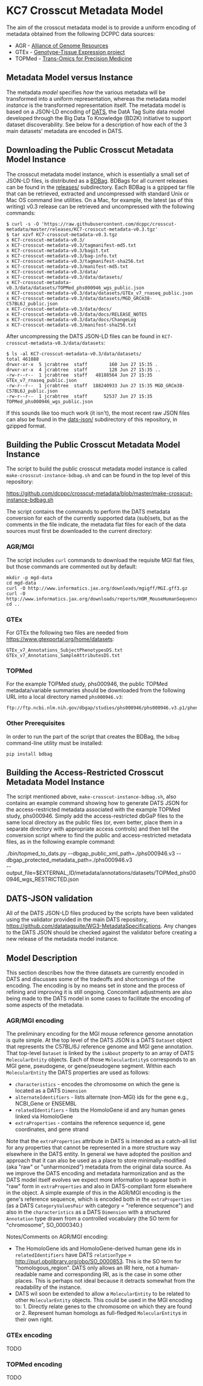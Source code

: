 
# KC7 Crosscut Metadata Model 

The aim of the crosscut metadata model is to provide a uniform encoding of metadata obtained 
from the following DCPPC data sources:

* AGR - [Alliance of Genome Resources](https://www.alliancegenome.org/)
* GTEx - [Genotype-Tissue Expression project](https://www.gtexportal.org/home/)
* TOPMed - [Trans-Omics for Precision Medicine](https://www.nhlbi.nih.gov/science/trans-omics-precision-medicine-topmed-program)


## Metadata Model versus Instance

The metadata _model_ specifies _how_ the various metadata will be transformed into a uniform representation,
whereas the metadata model _instance_ is the transformed representation itself. The metadata model is based
on a JSON-LD encoding of [DATS](https://www.nature.com/articles/sdata201759), the DatA Tag Suite data model 
developed through the Big Data To Knowledge (BD2K) initiative to support dataset discoverability. See below 
for a description of how each of the 3 main datasets' metadata are encoded in DATS.


## Downloading the Public Crosscut Metadata Model Instance

The crosscut metadata model instance, which is essentially a small set of JSON-LD files, is distributed as a
[BDBag](http://bd2k.ini.usc.edu/tools/bdbag/). BDBags for all current releases can be found in the 
[releases/](https://github.com/dcppc/crosscut-metadata/tree/master/releases)
subdirectory. Each BDBag is a gzipped tar file that can be retrieved, extracted and uncompressed with 
standard Unix or Mac OS command line utilities. On a Mac, for example, the latest (as of this writing) 
v0.3 release can be retrieved and uncompressed with the following commands:

```
$ curl -s -O 'https://raw.githubusercontent.com/dcppc/crosscut-metadata/master/releases/KC7-crosscut-metadata-v0.3.tgz'
$ tar xzvf KC7-crosscut-metadata-v0.3.tgz 
x KC7-crosscut-metadata-v0.3/
x KC7-crosscut-metadata-v0.3/tagmanifest-md5.txt
x KC7-crosscut-metadata-v0.3/bagit.txt
x KC7-crosscut-metadata-v0.3/bag-info.txt
x KC7-crosscut-metadata-v0.3/tagmanifest-sha256.txt
x KC7-crosscut-metadata-v0.3/manifest-md5.txt
x KC7-crosscut-metadata-v0.3/data/
x KC7-crosscut-metadata-v0.3/data/datasets/
x KC7-crosscut-metadata-v0.3/data/datasets/TOPMed_phs000946_wgs_public.json
x KC7-crosscut-metadata-v0.3/data/datasets/GTEx_v7_rnaseq_public.json
x KC7-crosscut-metadata-v0.3/data/datasets/MGD_GRCm38-C57BL6J_public.json
x KC7-crosscut-metadata-v0.3/data/docs/
x KC7-crosscut-metadata-v0.3/data/docs/RELEASE_NOTES
x KC7-crosscut-metadata-v0.3/data/docs/ChangeLog
x KC7-crosscut-metadata-v0.3/manifest-sha256.txt
```

After uncompressing the DATS JSON-LD files can be found in `KC7-crosscut-metadata-v0.3/data/datasets`:

```
$ ls -al KC7-crosscut-metadata-v0.3/data/datasets/
total 461888
drwxr-xr-x  5 jcrabtree  staff        160 Jun 27 15:35 .
drwxr-xr-x  4 jcrabtree  staff        128 Jun 27 15:35 ..
-rw-r--r--  1 jcrabtree  staff   48188564 Jun 27 15:35 GTEx_v7_rnaseq_public.json
-rw-r--r--  1 jcrabtree  staff  188240933 Jun 27 15:35 MGD_GRCm38-C57BL6J_public.json
-rw-r--r--  1 jcrabtree  staff      52537 Jun 27 15:35 TOPMed_phs000946_wgs_public.json
```

If this sounds like too much work (it isn't), the most recent raw JSON files can also be found in the 
[dats-json/](https://github.com/dcppc/crosscut-metadata/tree/master/dats-json) subdirectory of this
repository, in gzipped format.


## Building the Public Crosscut Metadata Model Instance

The script to build the public crosscut metadata model instance is called `make-crosscut-instance-bdbag.sh`
and can be found in the top level of this repository:

https://github.com/dcppc/crosscut-metadata/blob/master/make-crosscut-instance-bdbag.sh

The script contains the commands to perform the DATS metadata conversion for each of the currently supported
data (sub)sets, but as the comments in the file indicate, the metadata flat files for each of the data
sources must first be downloaded to the current directory:

### AGR/MGI

The script includes `curl` commands to download the requisite MGI flat files, but those commands are 
commented out by default:

```
mkdir -p mgd-data
cd mgd-data
curl -O http://www.informatics.jax.org/downloads/mgigff/MGI.gff3.gz
curl -O http://www.informatics.jax.org/downloads/reports/HOM_MouseHumanSequence.rpt
cd ..
```

### GTEx

For GTEx the following two files are needed from https://www.gtexportal.org/home/datasets:

```
GTEx_v7_Annotations_SubjectPhenotypesDS.txt
GTEx_v7_Annotations_SampleAttributesDS.txt
```

### TOPMed

For the example TOPMed study, phs000946, the public TOPMed metadata/variable summaries should be
downloaded from the following URL into a local directory named `phs000946.v3`:

```
ftp://ftp.ncbi.nlm.nih.gov/dbgap/studies/phs000946/phs000946.v3.p1/pheno_variable_summaries/
```

### Other Prerequisites

In order to run the part of the script that creates the BDBag, the `bdbag` command-line utility
must be installed:

```
pip install bdbag
```


## Building the Access-Restricted Crosscut Metadata Model Instance

The script mentioned above, `make-crosscut-instance-bdbag.sh`, also contains an example command showing
how to generate DATS JSON for the access-restricted metadata associated with the example TOPMed study,
phs000946. Simply add the access-restricted dbGaP files to the same local directory as the public 
files (or, even better, place them in a separate directory with appropriate access controls) and then 
tell the conversion script where to find the public and access-restricted metadata files, as in the 
following example command:

./bin/topmed_to_dats.py --dbgap_public_xml_path=./phs000946.v3 --dbgap_protected_metadata_path=./phs000946.v3 \
 --output_file=$EXTERNAL_ID/metadata/annotations/datasets/TOPMed_phs000946_wgs_RESTRICTED.json


## DATS-JSON validation

All of the DATS JSON-LD files produced by the scripts have been validated using the validator provided
in the main DATS repository, https://github.com/datatagsuite/WG3-MetadataSpecifications. Any changes to 
the DATS JSON should be checked against the validator before creating a new release of the metadata 
model instance.


## Model Description

This section describes how the three datasets are currently encoded in DATS and discusses some of the tradeoffs
and shortcomings of the encoding. The encoding is by no means set in stone and the process of refining and
improving it is still ongoing. Concomitant adjustments are also being made to the DATS model in some cases to
facilitate the encoding of some aspects of the metadata.

### AGR/MGI encoding

The preliminary encoding for the MGI mouse reference genome annotation is quite simple. At the top level of the
DATS JSON is a DATS `Dataset` object that represents the C57BL/6J reference genome and MGI gene annotation. 
That top-level `Dataset` is linked by the `isAbout` property to an array of DATS `MolecularEntity` objects.
Each of those `MolecularEntity`s corresponds to an MGI gene, pseudogene, or gene/pseudogene segment. Within
each `MolecularEntity` the DATS properties are used as follows:

* `characteristics` - encodes the chromosome on which the gene is located as a DATS `Dimension`
* `alternateIdentifiers` - lists alternate (non-MGI) ids for the gene e.g., NCBI_Gene or ENSEMBL
* `relatedIdentifiers` - lists the HomoloGene id and any human genes linked via HomoloGene
* `extraProperties` - contains the reference sequence id, gene coordinates, and gene strand

Note that the `extraProperties` attribute in DATS is intended as a catch-all list for any properties that
cannot be represented in a more structure way elsewhere in the DATS entity. In general we have adopted the
position and approach that it can also be used as a place to store minimally-modified (aka "raw" or 
"unharmonized") metadata from the original data source. As we improve the DATS encoding and metadata 
harmonization and as the DATS model itself evolves we expect more information to appear both in "raw"
form in `extraProperties` and also in DATS-compliant form elsewhere in the object. A simple example of 
this in the AGR/MGI encoding is the gene's reference sequence, which is encoded both in the `extraProperties`
(as a DATS `CategoryValuesPair` with category = "reference sequence") and also in the `characteristics` 
as a DATS `Dimension` with a structured `Annotation` type drawn from a controlled vocabulary (the SO
term for "chromosome", SO_0000340.)

Notes/Comments on AGR/MGI encoding:

* The HomoloGene ids and HomoloGene-derived human gene ids in `relatedIdentifiers` have DATS 
`relationType` = http://purl.obolibrary.org/obo/SO_0000853. This is the SO term for "homologous_region".
DATS only allows an IRI here, not a human-readable name and corresponding IRI, as is the case in some
other places. This is perhaps not ideal because it detracts somewhat from the readability of the instance.
* DATS wil soon be extended to allow a `MolecularEntity` to be related to other `MolecularEntity` objects.
This could be used in the MGI encoding to: 1. Directly relate genes to the chromosome on which they are
found or 2. Represent human homologs as full-fledged `MolecularEntity`s in their own right.

### GTEx encoding

TODO

### TOPMed encoding

TODO

